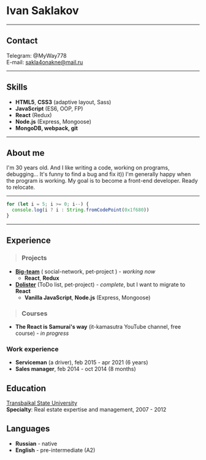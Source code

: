# Ivan Saklakov

---

## Contact

Telegram: @MyWay778  
E-mail: sakla4onakne@mail.ru

---

## Skills

- **HTML5**, **CSS3** (adaptive layout, Sass)
- **JavaScript** (ES6, OOP, FP)
- **React** (Redux)
- **Node.js** (Express, Mongoose)
- **MongoDB, webpack, git**

---

## About me

I'm 30 years old. And I like writing a code, working on programs, debugging... It's funny to find a bug and fix it)) I'm generally happy when the program is working. My goal is to become a front-end developer.
Ready to relocate.

---

```javascript
for (let i = 5; i >= 0; i--) {
  console.log(i ? i : String.fromCodePoint(0x1f680))
}
```

---

## Experience

> ### Projects

- **[Big-team](https://github.com/MyWay778/big-team)** ( social-network, pet-project ) - _working now_
  - **React**, **Redux**
- **[Dolister](https://github.com/MyWay778/dolister)** (ToDo list, pet-project) - _complete_, but I want to migrate to **React**
  - **Vanilla JavaScript**, **Node.js** (Express, Mongoose)

> ### Courses

- **The React is Samurai's way** (it-kamasutra YouTube channel, free course) - _in progress_

### Work experience

- **Serviceman** (a driver), feb 2015 - apr 2021 (6 years)
- **Sales manager**, feb 2014 - oct 2014 (8 months)

## Education

[Transbaikal State University](https://en.wikipedia.org/wiki/Transbaikal_State_University)  
**Specialty**: Real estate expertise and management, 2007 - 2012

## Languages

- **Russian** - native
- **English** - pre-intermediate (A2)
